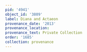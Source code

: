 ```yaml
---
pid: '4941'
object_id: '3809'
label: Diana and Actaeon
provenance_date: '2013'
provenance_location:
provenance_text: Private Collection
order: '1685'
collection: provenance
---
```

